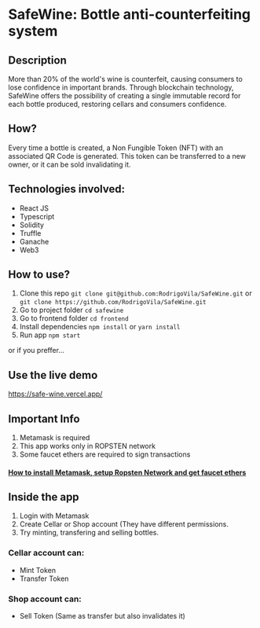 # SafeWine: Bottle anti-counterfeiting system

## Description

More than 20% of the world's wine is counterfeit, causing consumers to lose confidence in important brands.
Through blockchain technology, SafeWine offers the possibility of creating a single immutable record for each bottle produced, restoring cellars and consumers confidence.

## How?

Every time a bottle is created, a Non Fungible Token (NFT) with an associated QR Code is generated. This token can be transferred to a new owner, or it can be sold invalidating it.

## Technologies involved:

* React JS
* Typescript
* Solidity
* Truffle
* Ganache
* Web3

## How to use?
1) Clone this repo `git clone git@github.com:RodrigoVila/SafeWine.git` or `git clone https://github.com/RodrigoVila/SafeWine.git`
2) Go to project folder `cd safewine`
3) Go to frontend folder `cd frontend`
5) Install dependencies `npm install` or `yarn install`
6) Run app `npm start`

or if you preffer...

## Use the live demo
https://safe-wine.vercel.app/

## Important Info
1) Metamask is required
2) This app works only in ROPSTEN network
3) Some faucet ethers are required to sign transactions


#### [How to install Metamask, setup Ropsten Network and get faucet ethers](https://devtonight.com/posts/metamask-testnet-wallet-setup-for-blockchain-development#:~:text=Add%20Custom%20Testnet%20Networks%20To,%2C%20RPC%20URL%2C%20chain%20ID)

## Inside the app
1) Login with Metamask
2) Create Cellar or Shop account (They have different permissions.
3) Try minting, transfering and selling bottles.

### Cellar account can:
* Mint Token
* Transfer Token

### Shop account can:
* Sell Token (Same as transfer but also invalidates it)

